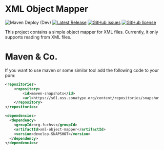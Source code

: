 # XML Object Mapper
![Maven Deploy (Dev)](https://github.com/dfuchss/XMLObjectMapper/workflows/Maven%20Deploy%20(Dev)/badge.svg)
[![Latest Release](https://img.shields.io/github/release/dfuchss/XMLObjectMapper.svg)](https://github.com/dfuchss/XMLObjectMapper/releases/latest)
[![GitHub issues](https://img.shields.io/github/issues/dfuchss/XMLObjectMapper.svg?style=square)](https://github.com/dfuchss/XMLObjectMapper/issues)
[![GitHub license](https://img.shields.io/badge/license-MIT-blue.svg?style=square)](https://github.com/dfuchss/XMLObjectMapper/blob/master/LICENCE.md)

This project contains a simple object mapper for XML files. Currently, it only supports reading from XML files.

# Maven & Co.
If you want to use maven or some similar tool add the following code to your pom:
```xml
<repositories>
	<repository>
		<id>maven-snapshots</id>
		<url>https://s01.oss.sonatype.org/content/repositories/snapshots</url>
	</repository>
</repositories>

<dependencies>
  <dependency>
    <groupId>org.fuchss</groupId>
    <artifactId>xml-object-mapper</artifactId>
    <version>develop-SNAPSHOT</version>
  </dependency>
</dependencies>
```
